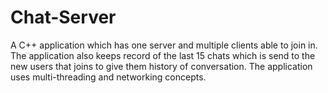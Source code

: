 # Chat-Server

A C++ application which has one server and multiple clients able to join in. The application also keeps record of the last 15 chats which is send to the new users that joins to give them history of conversation. The application uses multi-threading and networking concepts.
